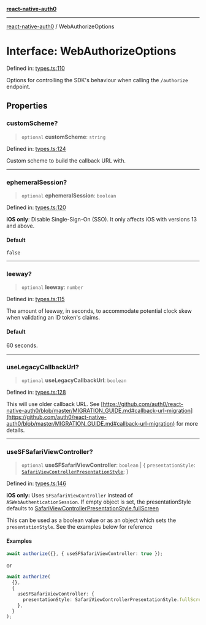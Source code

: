 [**react-native-auth0**](../README.md)

---

[react-native-auth0](../globals.md) / WebAuthorizeOptions

# Interface: WebAuthorizeOptions

Defined in: [types.ts:110](https://github.com/auth0/react-native-auth0/blob/64b3136e2ba68da80f979438fc7bc3abab9becdd/src/types.ts#L110)

Options for controlling the SDK's behaviour when calling the `/authorize` endpoint.

## Properties

### customScheme?

> `optional` **customScheme**: `string`

Defined in: [types.ts:124](https://github.com/auth0/react-native-auth0/blob/64b3136e2ba68da80f979438fc7bc3abab9becdd/src/types.ts#L124)

Custom scheme to build the callback URL with.

---

### ephemeralSession?

> `optional` **ephemeralSession**: `boolean`

Defined in: [types.ts:120](https://github.com/auth0/react-native-auth0/blob/64b3136e2ba68da80f979438fc7bc3abab9becdd/src/types.ts#L120)

**iOS only**: Disable Single-Sign-On (SSO). It only affects iOS with versions 13 and above.

#### Default

`false`

---

### leeway?

> `optional` **leeway**: `number`

Defined in: [types.ts:115](https://github.com/auth0/react-native-auth0/blob/64b3136e2ba68da80f979438fc7bc3abab9becdd/src/types.ts#L115)

The amount of leeway, in seconds, to accommodate potential clock skew when validating an ID token's claims.

#### Default

60 seconds.

---

### useLegacyCallbackUrl?

> `optional` **useLegacyCallbackUrl**: `boolean`

Defined in: [types.ts:128](https://github.com/auth0/react-native-auth0/blob/64b3136e2ba68da80f979438fc7bc3abab9becdd/src/types.ts#L128)

This will use older callback URL. See [https://github.com/auth0/react-native-auth0/blob/master/MIGRATION_GUIDE.md#callback-url-migration](https://github.com/auth0/react-native-auth0/blob/master/MIGRATION_GUIDE.md#callback-url-migration) for more details.

---

### useSFSafariViewController?

> `optional` **useSFSafariViewController**: `boolean` \| \{ `presentationStyle`: [`SafariViewControllerPresentationStyle`](../enumerations/SafariViewControllerPresentationStyle.md); \}

Defined in: [types.ts:146](https://github.com/auth0/react-native-auth0/blob/64b3136e2ba68da80f979438fc7bc3abab9becdd/src/types.ts#L146)

**iOS only:** Uses `SFSafariViewController` instead of `ASWebAuthenticationSession`. If empty object is set, the presentationStyle defaults to [SafariViewControllerPresentationStyle.fullScreen](../enumerations/SafariViewControllerPresentationStyle.md#fullscreen)

This can be used as a boolean value or as an object which sets the `presentationStyle`. See the examples below for reference

#### Examples

```typescript
await authorize({}, { useSFSafariViewController: true });
```

or

```typescript
await authorize(
  {},
  {
    useSFSafariViewController: {
      presentationStyle: SafariViewControllerPresentationStyle.fullScreen,
    },
  }
);
```
